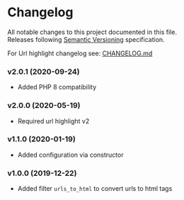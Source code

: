 # Changelog
All notable changes to this project documented in this file.  
Releases following [Semantic Versioning](https://semver.org/spec/v2.0.0.html) specification.  

For Url highlight changelog see: [CHANGELOG.md](https://github.com/vstelmakh/url-highlight/CHANGELOG.md)

### v2.0.1 (2020-09-24)
- Added PHP 8 compatibility

### v2.0.0 (2020-05-19)
- Required url highlight v2

### v1.1.0 (2020-01-19)
- Added configuration via constructor

### v1.0.0 (2019-12-22)
- Added filter `urls_to_html` to convert urls to html tags
